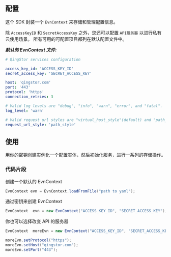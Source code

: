 ## 配置

这个 SDK 封装一个 `EvnContext` 来存储和管理配置信息。

除 `AccessKeyID` 和 `SecretAccessKey` 之外，您还可以配置 `API服务器` 以进行私有云使用场景。 所有可用的可配置项目都列在默认配置文件中。

___默认的 EvnContext 文件:___

``` yaml
# QingStor services configuration

access_key_id: 'ACCESS_KEY_ID'
secret_access_key: 'SECRET_ACCESS_KEY'

host: 'qingstor.com'
port: '443'
protocol: 'https'
connection_retries: 3

# Valid log levels are "debug", "info", "warn", "error", and "fatal".
log_level: 'warn'

# Valid request url styles are "virtual_host_style"(default) and "path_style"
request_url_style: 'path_style'

```

## 使用

用你的密钥创建实例化一个配置实体，然后初始化服务，进行一系列的存储操作。

### 代码片段

创建一个默认的 EvnContext

``` java
EvnContext evn = EvnContext.loadFromFile("path to yaml");
```

通过密钥来创建 EvnContext

``` java
EvnContext  evn = new EvnContext("ACCESS_KEY_ID", "SECRET_ACCESS_KEY");
```

你也可以选择改变 API 的服务器

``` java
EvnContext  moreEvn = new EvnContext("ACCESS_KEY_ID", "SECRET_ACCESS_KEY");

moreEvn.setProtocol("https");
moreEvn.setHost("qingstor.com");
moreEvn.setPort("443");
```
